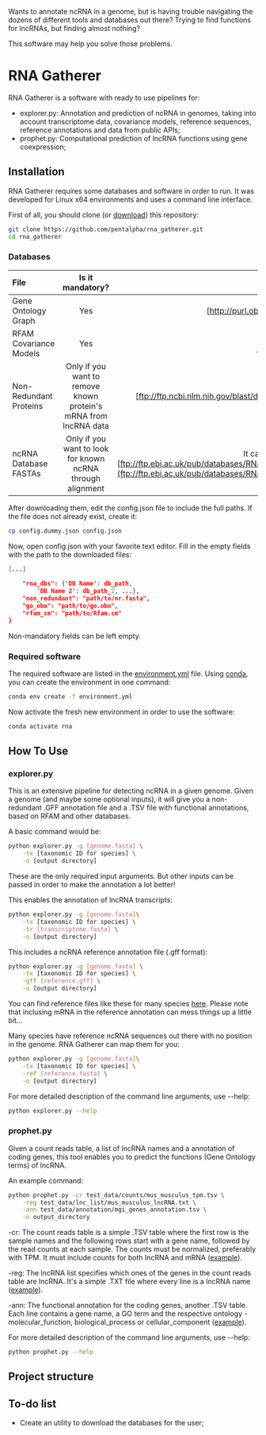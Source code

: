 Wants to annotate ncRNA in a genome, but is having trouble navigating the dozens of different tools and databases out there? Trying to find functions for lncRNAs, but finding almost nothing? 

This software may help you solve those problems.

# RNA Gatherer

RNA Gatherer is a software with ready to use pipelines for:

- explorer.py: Annotation and prediction of ncRNA in genomes, taking into account transcriptome data, covariance models, reference sequences, reference annotations and data from public APIs;
- prophet.py: Computational prediction of lncRNA functions using gene coexpression;

## Installation

RNA Gatherer requires some databases and software in order to run. It was developed for Linux x64 environments and uses a command line interface.

First of all, you should clone (or [download](https://github.com/pentalpha/rna_gatherer/archive/master.zip)) this repository:

```sh
git clone https://github.com/pentalpha/rna_gatherer.git
cd rna_gatherer
```
### Databases

|File|Is it mandatory?|Download Link|
|:-|:-:|-:|
|Gene Ontology Graph | Yes | [http://purl.obolibrary.org/obo/go.obo](http://purl.obolibrary.org/obo/go.obo) |
|RFAM Covariance Models | Yes | [ftp://ftp.ebi.ac.uk/pub/databases/Rfam/CURRENT/Rfam.cm.gz](ftp://ftp.ebi.ac.uk/pub/databases/Rfam/CURRENT/Rfam.cm.gz) |
|Non-Redundant Proteins | Only if you want to remove known protein's mRNA from lncRNA data | [ftp://ftp.ncbi.nlm.nih.gov/blast/db/FASTA/nr.gz](ftp://ftp.ncbi.nlm.nih.gov/blast/db/FASTA/nr.gz) |
|ncRNA Database FASTAs | Only if you want to look for known ncRNA through alignment | It can be ANY .fasta file. We suggest using RNA Central's database: [ftp://ftp.ebi.ac.uk/pub/databases/RNAcentral/current_release/sequences/rnacentral_active.fasta.gz](ftp://ftp.ebi.ac.uk/pub/databases/RNAcentral/current_release/sequences/rnacentral_active.fasta.gz) |

After downloading them, edit the config.json file to include the full paths. If the file does not already exist, create it:

```sh
cp config.dummy.json config.json
```

Now, open config.json with your favorite text editor. Fill in the empty fields with the path to the downloaded files:

```json
[...]
    
    "rna_dbs": {'DB Name': db_path, 
        'DB Name 2': db_path_2, ...},
    "non_redundant": "path/to/nr.fasta",
    "go_obo": "path/to/go.obo",
    "rfam_cm": "path/to/Rfam.cm"
}
```

Non-mandatory fields can be left empty.

### Required software

The required software are listed in the [environment.yml](environment.yml) file. Using [conda](https://docs.conda.io/en/latest/miniconda.html), you can create the environment in one command:

```sh
conda env create -f environment.yml
```

Now activate the fresh new environment in order to use the software:

```sh
conda activate rna
```

## How To Use

### explorer.py

This is an extensive pipeline for detecting ncRNA in a given genome. Given a genome (and maybe some optional inputs), it will give you a non-redundant .GFF annotation file and a .TSV file with functional annotations, based on RFAM and other databases.

A basic command would be:

```sh
python explorer.py -g [genome.fasta] \
    -tx [taxonomic ID for species] \
    -o [output directory]
```

These are the only required input arguments. But other inputs can be passed in order to make the annotation a lot better!

This enables the annotation of lncRNA transcripts:
```sh
python explorer.py -g [genome.fasta]\
    -tx [taxonomic ID for species] \
    -tr [transcriptome.fasta] \
    -o [output directory]
```

This includes a ncRNA reference annotation file (.gff format):
```sh
python explorer.py -g [genome.fasta] \
    -tx [taxonomic ID for species] \
    -gff [reference.gff] \
    -o [output directory]
```
You can find reference files like these for many species [here](ftp://ftp.ebi.ac.uk/pub/databases/RNAcentral/current_release/genome_coordinates/gff3/). Please note that inclusing mRNA in the reference annotation can mess things up a little bit...

Many species have reference ncRNA sequences out there with no position in the genome. RNA Gatherer can map them for you:
```sh
python explorer.py -g [genome.fasta]\
    -tx [taxonomic ID for species] \
    -ref [reference.fasta] \
    -o [output directory]
```

For more detailed description of the command line arguments, use --help:
```sh
python explorer.py --help
```

### prophet.py

Given a count reads table, a list of lncRNA names and a annotation of coding genes, this tool enables you to predict the functions (Gene Ontology terms) of lncRNA.

An example command:
```sh
python prophet.py -cr test_data/counts/mus_musculus_tpm.tsv \
    -reg test_data/lnc_list/mus_musculus_lncRNA.txt \
    -ann test_data/annotation/mgi_genes_annotation.tsv \
    -o output_directory
```

-cr: The count reads table is a simple .TSV table where the first row is the sample names and the following rows start with a gene name, followed by the read counts at each sample. The counts must be normalized, preferably with TPM. It must include counts for both lncRNA and mRNA ([example](test_data/counts/mus_musculus_tpm.tsv)).

-reg: The lncRNA list specifies which ones of the genes in the count reads table are lncRNA. It's a simple .TXT file where every line is a lncRNA name ([example](test_data/lnc_list/mus_musculus_lncRNA.txt)).

-ann: The functional annotation for the coding genes, another .TSV table. Each line contains a gene name, a GO term and the respective ontology - molecular_function, biological_process or cellular_component ([example](test_data/annotation/mgi_genes_annotation.tsv)).

For more detailed description of the command line arguments, use --help:
```sh
python prophet.py --help
```

## Project structure



## To-do list

- Create an utility to download the databases for the user;
